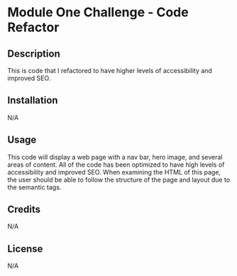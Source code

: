 # Module One Challenge - Code Refactor

## Description

This is code that I refactored to have higher levels of accessibility and improved SEO.

## Installation

N/A

## Usage

This code will display a web page with a nav bar, hero image, and several areas of content. All of the code has been optimized to have high levels of accessibility and improved SEO. When examining the HTML of this page, the user should be able to follow the structure of the page and layout due to the semantic tags. 

## Credits

N/A

## License

N/A
